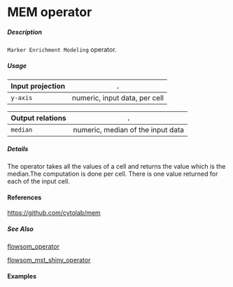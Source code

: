 # MEM operator

##### Description

`Marker Enrichment Modeling` operator.

##### Usage

Input projection|.
---|---
`y-axis`        | numeric, input data, per cell 

Output relations|.
---|---
`median`        | numeric, median of the input data

##### Details

The operator takes all the values of a cell and returns the value which is the median.The computation is done per cell. There is one value returned for each of the input cell.

#### References

https://github.com/cytolab/mem

##### See Also

[flowsom_operator](https://github.com/tercen/flowsom_operator)

[flowsom_mst_shiny_operator](https://github.com/tercen/flowsom_mst_shiny_operator)

#### Examples
